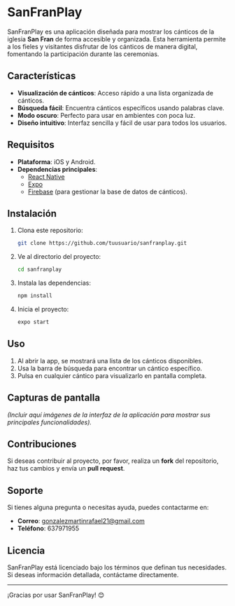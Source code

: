 # SanFranPlay  

SanFranPlay es una aplicación diseñada para mostrar los cánticos de la iglesia **San Fran** de forma accesible y organizada. Esta herramienta permite a los fieles y visitantes disfrutar de los cánticos de manera digital, fomentando la participación durante las ceremonias.  

## Características  
- **Visualización de cánticos**: Acceso rápido a una lista organizada de cánticos.  
- **Búsqueda fácil**: Encuentra cánticos específicos usando palabras clave.  
- **Modo oscuro**: Perfecto para usar en ambientes con poca luz.  
- **Diseño intuitivo**: Interfaz sencilla y fácil de usar para todos los usuarios.  

## Requisitos  
- **Plataforma**: iOS y Android.  
- **Dependencias principales**:  
  - [React Native](https://reactnative.dev/)  
  - [Expo](https://expo.dev/)  
  - [Firebase](https://firebase.google.com/) (para gestionar la base de datos de cánticos).  

## Instalación  
1. Clona este repositorio:  
   ```bash
   git clone https://github.com/tuusuario/sanfranplay.git
   ```  
2. Ve al directorio del proyecto:  
   ```bash
   cd sanfranplay
   ```  
3. Instala las dependencias:  
   ```bash
   npm install
   ```  
4. Inicia el proyecto:  
   ```bash
   expo start
   ```  

## Uso  
1. Al abrir la app, se mostrará una lista de los cánticos disponibles.  
2. Usa la barra de búsqueda para encontrar un cántico específico.  
3. Pulsa en cualquier cántico para visualizarlo en pantalla completa.  

## Capturas de pantalla  
*(Incluir aquí imágenes de la interfaz de la aplicación para mostrar sus principales funcionalidades).*

## Contribuciones  
Si deseas contribuir al proyecto, por favor, realiza un **fork** del repositorio, haz tus cambios y envía un **pull request**.  

## Soporte  
Si tienes alguna pregunta o necesitas ayuda, puedes contactarme en:  
- **Correo**: gonzalezmartinrafael21@gmail.com  
- **Teléfono**: 637971955  

## Licencia  
SanFranPlay está licenciado bajo los términos que definan tus necesidades. Si deseas información detallada, contáctame directamente.  

---

¡Gracias por usar SanFranPlay! 😊  
